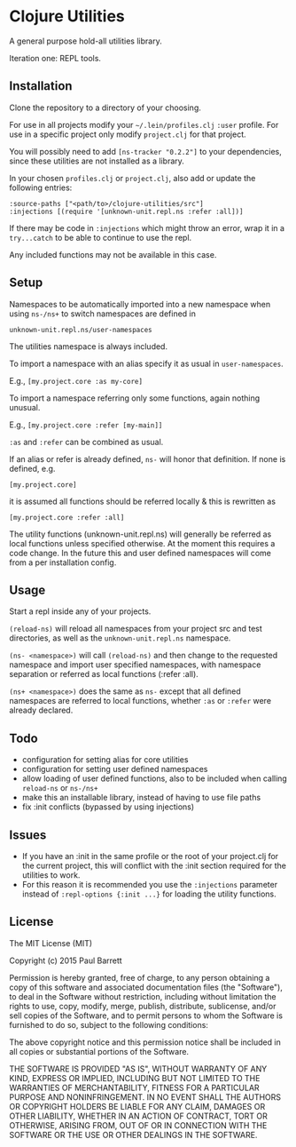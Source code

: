 # Clojure Utilities

A general purpose hold-all utilities library.

Iteration one: REPL tools.

## Installation

Clone the repository to a directory of your choosing.

For use in all projects modify your `~/.lein/profiles.clj` `:user` profile.
For use in a specific project only modify `project.clj` for that project.

You will possibly need to add `[ns-tracker "0.2.2"]` to your dependencies,
since these utilities are not installed as a library.

In your chosen `profiles.clj` or `project.clj`, also add or update
the following entries:

```
:source-paths ["<path/to>/clojure-utilities/src"]
:injections [(require '[unknown-unit.repl.ns :refer :all])]
```

If there may be code in `:injections` which might throw an error,
wrap it in a `try...catch` to be able to continue to use the repl.

Any included functions may not be available in this case.

## Setup

Namespaces to be automatically imported into a new namespace when using
`ns-/ns+` to switch namespaces are defined in

`unknown-unit.repl.ns/user-namespaces`

The utilities namespace is always included.

To import a namespace with an alias specify it as usual in `user-namespaces`.

E.g., `[my.project.core :as my-core]`

To import a namespace referring only some functions, again nothing unusual.

E.g., `[my.project.core :refer [my-main]]`

`:as` and `:refer` can be combined as usual.

If an alias or refer is already defined, `ns-` will honor that definition.
If none is defined, e.g.

`[my.project.core]`

it is assumed all functions should be referred locally & this is rewritten as

`[my.project.core :refer :all]`

The utility functions (unknown-unit.repl.ns) will generally be referred as
local functions unless specified otherwise. At the moment this requires a
code change. In the future this and user defined namespaces will come from
a per installation config.

## Usage

Start a repl inside any of your projects.

`(reload-ns)` will reload all namespaces from your project src and test
directories, as well as the `unknown-unit.repl.ns` namespace.

`(ns- <namespace>)` will call `(reload-ns)` and then change to the requested
namespace and import user specified namespaces, with namespace separation
or referred as local functions (:refer :all).

`(ns+ <namespace>)` does the same as `ns-` except that all defined namespaces
are referred to local functions, whether `:as` or `:refer` were already declared.

## Todo

- configuration for setting alias for core utilities
- configuration for setting user defined namespaces
- allow loading of user defined functions, also to be
  included when calling `reload-ns` or `ns-/ns+`
- make this an installable library, instead of having to use
  file paths
- fix :init conflicts (bypassed by using injections)

## Issues

- If you have an :init in the same profile or the root of your project.clj
  for the current project, this will conflict with the :init section
  required for the utilities to work.
- For this reason it is recommended you use the `:injections` parameter
  instead of `:repl-options {:init ...}` for loading the utility functions.

## License

The MIT License (MIT)

Copyright (c) 2015 Paul Barrett

Permission is hereby granted, free of charge, to any person obtaining a copy
of this software and associated documentation files (the "Software"), to deal
in the Software without restriction, including without limitation the rights
to use, copy, modify, merge, publish, distribute, sublicense, and/or sell
copies of the Software, and to permit persons to whom the Software is
furnished to do so, subject to the following conditions:

The above copyright notice and this permission notice shall be included in
all copies or substantial portions of the Software.

THE SOFTWARE IS PROVIDED "AS IS", WITHOUT WARRANTY OF ANY KIND, EXPRESS OR
IMPLIED, INCLUDING BUT NOT LIMITED TO THE WARRANTIES OF MERCHANTABILITY,
FITNESS FOR A PARTICULAR PURPOSE AND NONINFRINGEMENT. IN NO EVENT SHALL THE
AUTHORS OR COPYRIGHT HOLDERS BE LIABLE FOR ANY CLAIM, DAMAGES OR OTHER
LIABILITY, WHETHER IN AN ACTION OF CONTRACT, TORT OR OTHERWISE, ARISING FROM,
OUT OF OR IN CONNECTION WITH THE SOFTWARE OR THE USE OR OTHER DEALINGS IN
THE SOFTWARE.

